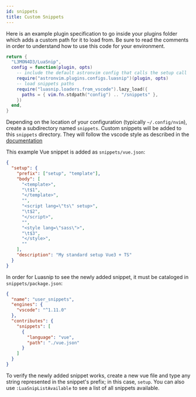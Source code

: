 ```yaml
---
id: snippets
title: Custom Snippets
---
```


Here is an example plugin specification to go inside your plugins folder which adds a custom path for it to load from. Be sure to read the comments in order to understand how to use this code for your environment.

```lua title="lua/plugins/luasnip.lua"
return {
  "L3MON4D3/LuaSnip",
  config = function(plugin, opts)
    -- include the default astronvim config that calls the setup call
    require("astronvim.plugins.configs.luasnip")(plugin, opts)
    -- load snippets paths
    require("luasnip.loaders.from_vscode").lazy_load({
      paths = { vim.fn.stdpath("config") .. "/snippets" },
    })
  end,
}
```

Depending on the location of your configuration (typically `~/.config/nvim`), create a subdirectory named `snippets`.
Custom snippets will be added to this `snippets` directory. They will follow the vscode style as described in the [documentation](https://github.com/l3mon4d3/luasnip/blob/master/doc.md#vscode-snippets-loader)

This example Vue snippet is added as `snippets/vue.json`:

```json title="snippets/vue.json"
{
  "setup": {
    "prefix": ["setup", "template"],
    "body": [
      "<template>",
      "\t$1",
      "</template>",
      "",
      "<script lang=\"ts\" setup>",
      "\t$2",
      "</script>",
      "",
      "<style lang=\"sass\">",
      "\t$3",
      "</style>",
      ""
    ],
    "description": "My standard setup Vue3 + TS"
  }
}
```

In order for Luasnip to see the newly added snippet, it must be cataloged in `snippets/package.json`:

```json title="snippets/package.json"
{
  "name": "user_snippets",
  "engines": {
    "vscode": "^1.11.0"
  },
  "contributes": {
    "snippets": [
      {
        "language": "vue",
        "path": "./vue.json"
      }
    ]
  }
}
```

To verify the newly added snippet works, create a new vue file and type any string represented in the snippet's prefix; in this case, `setup`. You can also use `:LuaSnipListAvailable` to see a list of all snippets available.
